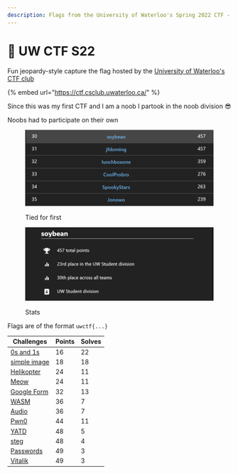 ```yaml
---
description: Flags from the University of Waterloo's Spring 2022 CTF - Noob Division
---
```


# 🏁 UW CTF S22

Fun jeopardy-style capture the flag hosted by the [University of Waterloo's CTF club](https://ctf.uwaterloo.ca/)

{% embed url="https://ctf.csclub.uwaterloo.ca/" %}

Since this was my first CTF and I am a noob I partook in the noob division :sunglasses:

Noobs had to participate on their own

<figure><img src="../../.gitbook/assets/image (1) (1) (1).png" alt=""><figcaption><p>Tied for first</p></figcaption></figure>

<figure><img src="../../.gitbook/assets/image (7).png" alt=""><figcaption><p>Stats</p></figcaption></figure>

Flags are of the format `uwctf{...}`

| Challenges                      | Points | Solves |
| ------------------------------- | ------ | ------ |
| [0s and 1s](0s-and-1s.md)       | 16     | 22     |
| [simple image](simple-image.md) | 18     | 18     |
| [Helikopter](helikopter.md)     | 24     | 11     |
| [Meow](meow.md)                 | 24     | 11     |
| [Google Form](google-form.md)   | 32     | 13     |
| [WASM](wasm.md)                 | 36     | 7      |
| [Audio](audio.md)               | 36     | 7      |
| [Pwn0](pwn0.md)                 | 44     | 11     |
| [YATD](yatd.md)                 | 48     | 5      |
| [steg](steg.md)                 | 48     | 4      |
| [Passwords](passwords.md)       | 49     | 3      |
| [Vitalik](vitalik.md)           | 49     | 3      |
